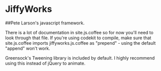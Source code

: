 JiffyWorks
==========
##Pete Larson's javascript framework.

There is a lot of documentation in site.js.coffee so for now you'll need to look through that file. If you're using codekit to compile, make sure that site.js.coffee imports jiffyworks.js.coffee as "prepend" - using the default "append" won't work.

Greensock's Tweening library is included by default. I highly recommend using this instead of jQuery to animate.